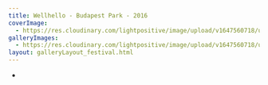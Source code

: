 ```yaml
---
title: Wellhello - Budapest Park - 2016
coverImage:
  - https://res.cloudinary.com/lightpositive/image/upload/v1647560718/uploads/Wellhello%20-%20Budapest%20Park%20-%202016/whpark.jpg
galleryImages: 
  - https://res.cloudinary.com/lightpositive/image/upload/v1647560718/uploads/Wellhello%20-%20Budapest%20Park%20-%202016/whpark.jpg
layout: galleryLayout_festival.html
---
```

-
